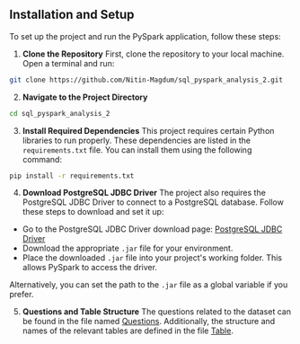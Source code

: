 ## Installation and Setup
To set up the project and run the PySpark application, follow these steps:

1.  **Clone the Repository**
First, clone the repository to your local machine. Open a terminal and run:
```bash
git clone https://github.com/Nitin-Magdum/sql_pyspark_analysis_2.git
```
  

2. **Navigate to the Project Directory**
```bash
cd sql_pyspark_analysis_2
```
3. **Install Required Dependencies**
This project requires certain Python libraries to run properly. These dependencies are listed in the `requirements.txt` file. You can install them using the following command:
```bash
pip install -r requirements.txt
```
4. **Download PostgreSQL JDBC Driver**
The project also requires the PostgreSQL JDBC Driver to connect to a PostgreSQL database. Follow these steps to download and set it up:

-   Go to the PostgreSQL JDBC Driver download page: [PostgreSQL JDBC Driver](https://jdbc.postgresql.org/download/)
-   Download the appropriate `.jar` file for your environment.
-   Place the downloaded `.jar` file into your project's working folder. This allows PySpark to access the driver.

Alternatively, you can set the path to the `.jar` file as a global variable if you prefer.

5. **Questions and Table Structure**
   The questions related to the dataset can be found in the file named [Questions](Questions.md). Additionally, the structure and names of the relevant 
    tables are defined in the file [Table](Table_Structure.md).
